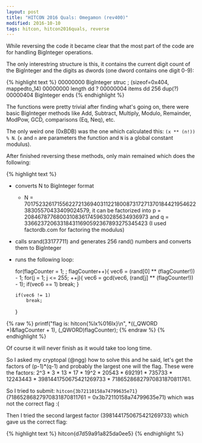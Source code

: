 ```yaml
---
layout: post
title: "HITCON 2016 Quals: Omegamon (rev400)"
modified: 2016-10-10
tags: hitcon, hitcon2016quals, reverse
---
```


While reversing the code it became clear that the most part of the code are for handling BigInteger operations.

The only interestring structure is this, it contains the current digit count of the BigInteger and the digits as dwords (one dword contains one digit 0-9):

{% highlight text %}
00000000 BigInteger      struc ; (sizeof=0x404, mappedto_14)
00000000 length          dd ?
00000004 items           dd 256 dup(?)
00000404 BigInteger      ends
{% endhighlight %}

The functions were pretty trivial after finding what's going on, there were basic BigInteger methods like Add, Subtract, Multiply, Modulo, Remainder, ModPow, GCD, comparisons (Eq, Neq), etc.

The only weird one (0xBDB) was the one which calculated this: `(x ** (n!)) % N`. (`x` and `n` are parameters the function and `N` is a global constant modulus).

After finished reversing these methods, only main remained which does the following:

{% highlight text %}
 - converts N to BigInteger format
   - N = 70175232617155622721369403112218008731727137018442195462238305570433409024579, it can be factorized into p = 208467877680031083617459630285634936973 and q = 336623720633184311690592367893275345423 (I used factordb.com for factoring the modulus)
 - calls srand(33177711) and generates 256 rand() numbers and converts them to BigInteger
 - runs the following loop:
 
   for(flagCounter = 1; ; flagCounter++){
       vec6 = (rand[0] ** (flagCounter!)) - 1;
       for(j = 1; j <= 255; ++j){
           vec6 = gcd(vec6, (rand[j] ** (flagCounter!)) - 1);
           if(vec6 == 1) 
                break;
       }
       
       if(vec6 != 1)
           break;
   }
   
{% raw  %}
   printf("flag is: hitcon{%lx%016lx}\n", *((_QWORD *)&flagCounter + 1), (_QWORD)flagCounter);
{% endraw %}
{% endhighlight %}

Of course it will never finish as it would take too long time.

So I asked my cryptopal (@ngg) how to solve this and he said, let's get the factors of (p-1)*(q-1) and probably the largest one will the flag. These were the factors: 2^3 * 3 * 13 * 17 * 19^2 * 20543 * 692191 * 735733 * 12243443 * 3981441750675421269733 * 71865286827970831870811761.

So I tried to submit: `hitcon{3b72110158a74799635e71}` (71865286827970831870811761 = 0x3b72110158a74799635e71) which was not the correct flag :(

Then I tried the second largest factor (3981441750675421269733) which gave us the correct flag:

{% highlight text %}
hitcon{d7d59a91a825da0ee5}
{% endhighlight %}
